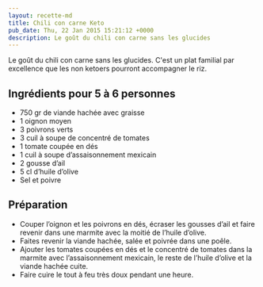 ```yaml
---
layout: recette-md
title: Chili con carne Keto
pub_date: Thu, 22 Jan 2015 15:21:12 +0000
description: Le goût du chili con carne sans les glucides
---
```


Le goût du chili con carne sans les glucides.
C'est un plat familial par excellence que les non ketoers pourront accompagner le riz.

## Ingrédients pour 5 à 6 personnes

- 750 gr de viande hachée avec graisse
- 1 oignon moyen
- 3 poivrons verts
- 3 cuil à soupe de concentré de tomates
- 1 tomate coupée en dés
- 1 cuil à soupe d’assaisonnement mexicain
- 2 gousse d’ail
- 5 cl d’huile d’olive
- Sel et poivre

## Préparation

- Couper l’oignon et les poivrons en dés, écraser les gousses d’ail et faire revenir dans une marmite avec la moitié de l’huile d’olive.
- Faites revenir la viande hachée, salée et poivrée dans une poêle.
- Ajouter les tomates coupées en dés et le concentré de tomates dans la marmite avec l’assaisonnement mexicain, le reste de l’huile d’olive et la viande hachée cuite.
- Faire cuire le tout à feu très doux pendant une heure.
